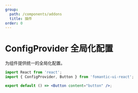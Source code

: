 ```yaml
---
group:
  path: /components/addons
  title: 插件
order: 0
---
```


# ConfigProvider 全局化配置

为组件提供统一的全局化配置。

```jsx
import React from 'react';
import { ConfigProvider, Button } from 'fomantic-ui-react';

export default () => <Button content="button" />;
```

<API src="@/configProvider/ConfigProvider.tsx"></API>
